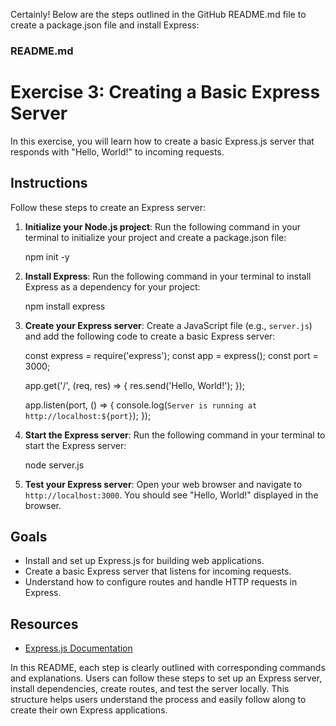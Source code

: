 Certainly! Below are the steps outlined in the GitHub README.md file to create a package.json file and install Express:

### README.md


# Exercise 3: Creating a Basic Express Server

In this exercise, you will learn how to create a basic Express.js server that responds with "Hello, World!" to incoming requests.

## Instructions

Follow these steps to create an Express server:

1. **Initialize your Node.js project**:
   Run the following command in your terminal to initialize your project and create a package.json file:

   npm init -y
   

2. **Install Express**:
   Run the following command in your terminal to install Express as a dependency for your project:

   npm install express
   

3. **Create your Express server**:
   Create a JavaScript file (e.g., `server.js`) and add the following code to create a basic Express server:
   
   const express = require('express');
   const app = express();
   const port = 3000;

   app.get('/', (req, res) => {
       res.send('Hello, World!');
   });

   app.listen(port, () => {
       console.log(`Server is running at http://localhost:${port}`);
   });
   

4. **Start the Express server**:
   Run the following command in your terminal to start the Express server:

   node server.js
   

5. **Test your Express server**:
   Open your web browser and navigate to `http://localhost:3000`. You should see "Hello, World!" displayed in the browser.

## Goals

- Install and set up Express.js for building web applications.
- Create a basic Express server that listens for incoming requests.
- Understand how to configure routes and handle HTTP requests in Express.

## Resources

- [Express.js Documentation](https://expressjs.com/)


In this README, each step is clearly outlined with corresponding commands and explanations. Users can follow these steps to set up an Express server, install dependencies, create routes, and test the server locally. This structure helps users understand the process and easily follow along to create their own Express applications.